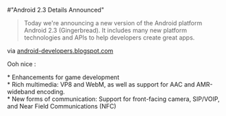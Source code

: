 #"Android 2.3 Details Announced"


 <div class="posterous_bookmarklet_entry">
 <blockquote class="posterous_short_quote">Today we're announcing a new version of the Android platform Android 2.3 (Gingerbread). It includes many new platform technologies and APIs to help developers create great apps.</blockquote>

<div class="posterous_quote_citation">via <a href="http://android-developers.blogspot.com/2010/12/android-23-platform-and-updated-sdk.html?utm_source=feedburner&amp;utm_medium=feed&amp;utm_campaign=Feed%3A+blogspot%2FhsDu+%28Android+Developers+Blog%29&amp;utm_content=Google+Reader">android-developers.blogspot.com</a></div>
 <p>Ooh nice : 
</p><p>* Enhancements for game development
<br />* Rich multimedia: VP8 and WebM, as well as support for AAC and AMR-wideband encoding.
<br />* New forms of communication: Support for front-facing camera, SIP/VOIP, and Near Field Communications (NFC)</p></div>
 